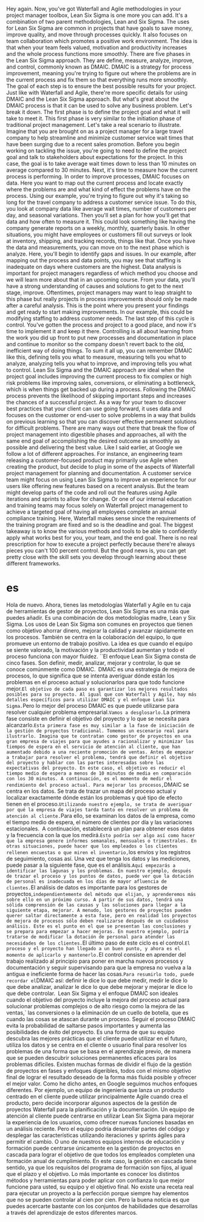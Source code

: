 Hey again. Now, you've got Waterfall and Agile methodologies in your project manager toolbox, Lean Six Sigma is one more you can add. It's a combination of two parent methodologies, Lean and Six Sigma. The uses for Lean Six Sigma are common in projects that have goals to save money, improve quality, and move through processes quickly. It also focuses on team collaboration which promotes a positive work environment. The idea is that when your team feels valued, motivation and productivity increases and the whole process functions more smoothly. There are five phases in the Lean Six Sigma approach. They are define, measure, analyze, improve, and control, commonly known as DMAIC. DMAIC is a strategy for process improvement, meaning you're trying to figure out where the problems are in the current process and fix them so that everything runs more smoothly. The goal of each step is to ensure the best possible results for your project. Just like with Waterfall and Agile, there're more specific details for using DMAIC and the Lean Six Sigma approach. But what's great about the DMAIC process is that it can be used to solve any business problem. Let's break it down. The first phase is to define the project goal and what it will take to meet it. This first phase is very similar to the initiation phase of traditional project management. Let's take a real scenario to illustrate. Imagine that you are brought on as a project manager for a large travel company to help streamline and minimize customer service wait times that have been surging due to a recent sales promotion. Before you begin working on tackling the issue, you're going to need to define the project goal and talk to stakeholders about expectations for the project. In this case, the goal is to take average wait times down to less than 10 minutes on average compared to 30 minutes. Next, it's time to measure how the current process is performing. In order to improve processes, DMAIC focuses on data. Here you want to map out the current process and locate exactly where the problems are and what kind of effect the problems have on the process. Using our example, you're trying to figure out why it's taking so long for the travel company to address a customer service issue. To do this, you look at company data like average wait times, number of customers per day, and seasonal variations. Then you'll set a plan for how you'll get that data and how often to measure it. This could look something like having the company generate reports on a weekly, monthly, quarterly basis. In other situations, you might have employees or customers fill out surveys or look at inventory, shipping, and tracking records, things like that. Once you have the data and measurements, you can move on to the next phase which is analyze. Here, you'll begin to identify gaps and issues. In our example, after mapping out the process and data points, you may see that staffing is inadequate on days where customers are the highest. Data analysis is important for project managers regardless of which method you choose and we will learn more about that in an upcoming course. From your data, you'll have a strong understanding of causes and solutions to get to the next stage, improve. Oftentimes, project managers may want to leap straight to this phase but really projects in process improvements should only be made after a careful analysis. This is the point where you present your findings and get ready to start making improvements. In our example, this could be modifying staffing to address customer needs. The last step of this cycle is control. You've gotten the process and project to a good place, and now it's time to implement it and keep it there. Controlling is all about learning from the work you did up front to put new processes and documentation in place and continue to monitor so the company doesn't revert back to the old, inefficient way of doing things. To sum it all up, you can remember DMAIC like this, defining tells you what to measure, measuring tells you what to analyze, analyzing tells you what to improve, and improving tells you what to control. Lean Six Sigma and the DMAIC approach are ideal when the project goal includes improving the current process to fix complex or high risk problems like improving sales, conversions, or eliminating a bottleneck, which is when things get backed up during a process. Following the DMAIC process prevents the likelihood of skipping important steps and increases the chances of a successful project. As a way for your team to discover best practices that your client can use going forward, it uses data and focuses on the customer or end-user to solve problems in a way that builds on previous learning so that you can discover effective permanent solutions for difficult problems. There are many ways out there that break the flow of project management into digestible phases and approaches, all with the same end goal of accomplishing the desired outcome as smoothly as possible and delivering the best value. Like I said earlier, at Google we follow a lot of different approaches. For instance, an engineering team releasing a customer-focused product may primarily use Agile when creating the product, but decide to plug in some of the aspects of Waterfall project management for planning and documentation. A customer service team might focus on using Lean Six Sigma to improve an experience for our users like offering new features based on a recent analysis. But the team might develop parts of the code and roll out the features using Agile iterations and sprints to allow for change. Or one of our internal education and training teams may focus solely on Waterfall project management to achieve a targeted goal of having all employees complete an annual compliance training. Here, Waterfall makes sense since the requirements of the training program are fixed and so is the deadline and goal. The biggest takeaway is to know the various methods and tools to be able to confidently apply what works best for you, your team, and the end goal. There is no real prescription for how to execute a project perfectly because there're always pieces you can't 100 percent control. But the good news is, you can get pretty close with the skill sets you develop through learning about these different frameworks.

# es

Hola de nuevo. Ahora, tienes las metodologías Waterfall y Agile en tu caja de herramientas de gestor de proyectos, Lean Six Sigma es una más que puedes añadir. Es una combinación de dos metodologías madre, Lean y Six Sigma. Los usos de Lean Six Sigma son comunes en proyectos que tienen como objetivo ahorrar dinero, mejorar la calidad y avanzar rápidamente en los procesos. También se centra en la colaboración del equipo, lo que promueve un entorno de trabajo positivo. La idea es que cuando el equipo se siente valorado, la motivación y la productividad aumentan y todo el proceso funciona con mayor fluidez. ``El enfoque Lean Six Sigma consta de cinco fases. Son definir, medir, analizar, mejorar y controlar, lo que se conoce comúnmente como DMAIC.` `DMAIC es una estrategia de mejora de procesos, lo que significa que se intenta averiguar dónde están los problemas en el proceso actual y solucionarlos para que todo funcione mejor.` El objetivo de cada paso es garantizar los mejores resultados posibles para su proyecto. Al igual que con Waterfall y Agile, hay más detalles específicos para utilizar DMAIC y el enfoque Lean Six Sigma. `Pero lo mejor del proceso DMAIC es que puede utilizarse para resolver cualquier problema empresarial.` Vamos a desglosarlo. `La primera fase consiste en definir el objetivo del proyecto y lo que se necesita para alcanzarlo.` Esta primera fase es muy similar a la fase de iniciación de la gestión de proyectos tradicional. Tomemos un escenario real para ilustrarlo. Imagina que te contratan como gestor de proyectos en una gran empresa de viajes para que ayudes a racionalizar y minimizar los tiempos de espera en el servicio de atención al cliente, que han aumentado debido a una reciente promoción de ventas. Antes de empezar a trabajar para resolver el problema, tendrá que definir el objetivo del proyecto y hablar con las partes interesadas sobre las expectativas del proyecto. En este caso, el objetivo es reducir el tiempo medio de espera a menos de 10 minutos de media en comparación con los 30 minutos. A continuación, es el momento de medir el rendimiento del proceso actual. Para mejorar los procesos, `DMAIC se centra en los datos. Se trata de trazar un mapa del proceso actual y localizar exactamente dónde están los problemas y qué tipo de efecto tienen en el proceso.` Utilizando nuestro ejemplo, se trata de averiguar por qué la empresa de viajes tarda tanto en resolver un problema de atención al cliente. `Para ello, se examinan los datos de la empresa, como el tiempo medio de espera, el número de clientes por día y las variaciones estacionales.` `A continuación, establecerá un plan para obtener esos datos y la frecuencia con la que los medirá.` Esto podría ser algo así como hacer que la empresa genere informes semanales, mensuales o trimestrales. En otras situaciones, puede hacer que los empleados o los clientes rellenen encuestas o que miren el inventario, `los envíos y los registros de seguimiento, cosas así. Una vez que tenga los datos y las mediciones, puede pasar a la siguiente fase, que es el análisis.` Aquí empezarás a identificar las lagunas y los problemas. En nuestro ejemplo, después de trazar el proceso y los puntos de datos, puede ver que la dotación de personal es inadecuada en los días de mayor afluencia de clientes. `El análisis de datos es importante para los gestores de proyectos,` independientemente del método que elijan, y aprenderemos más sobre ello en un próximo curso. A partir de sus datos, tendrá una sólida comprensión de las causas y las soluciones para llegar a la siguiente etapa, mejorar. A menudo, los gestores de proyectos pueden querer saltar directamente a esta fase, pero en realidad los proyectos de mejora de procesos sólo deben realizarse después de un cuidadoso análisis. Este es el punto en el que se presentan las conclusiones y se prepara para empezar a hacer mejoras. En nuestro ejemplo, podría tratarse de modificar la dotación de personal para atender las necesidades de los clientes. `El último paso de este ciclo es el control.` El proceso y el proyecto han llegado a un buen punto, y ahora es el momento de aplicarlo y mantenerlo. `El control consiste en aprender del trabajo realizado al principio para poner en marcha nuevos procesos y documentación y seguir supervisando para que la empresa no vuelva a la antigua e ineficiente forma de hacer las cosas.` Para resumirlo todo, puede recordar el `DMAIC así: definir le dice lo que debe medir, medir le dice lo que debe analizar, analizar le dice lo que debe mejorar y mejorar le dice lo que debe controlar.`
`Lean Six Sigma y el enfoque DMAIC son ideales cuando el objetivo del proyecto incluye la mejora del proceso actual para solucionar problemas complejos o de alto riesgo como la mejora de las ventas,` las conversiones o la eliminación de un cuello de botella, que es cuando las cosas se atascan durante un proceso. Seguir el proceso DMAIC evita la probabilidad de saltarse pasos importantes y aumenta las posibilidades de éxito del proyecto. Es una forma de que su equipo descubra las mejores prácticas que el cliente puede utilizar en el futuro, utiliza los datos y se centra en el cliente o usuario final para resolver los problemas de una forma que se basa en el aprendizaje previo, de manera que se pueden descubrir soluciones permanentes eficaces para los problemas difíciles. Existen muchas formas de dividir el flujo de la gestión de proyectos en fases y enfoques digeribles, todos con el mismo objetivo final de lograr el resultado deseado de la forma más fluida posible y ofrecer el mejor valor. Como he dicho antes, en Google seguimos muchos enfoques diferentes. Por ejemplo, un equipo de ingeniería que lanza un producto centrado en el cliente puede utilizar principalmente Agile cuando crea el producto, pero decide incorporar algunos aspectos de la gestión de proyectos Waterfall para la planificación y la documentación. Un equipo de atención al cliente puede centrarse en utilizar Lean Six Sigma para mejorar la experiencia de los usuarios, como ofrecer nuevas funciones basadas en un análisis reciente. Pero el equipo podría desarrollar partes del código y desplegar las características utilizando iteraciones y sprints ágiles para permitir el cambio. O uno de nuestros equipos internos de educación y formación puede centrarse únicamente en la gestión de proyectos en cascada para lograr el objetivo de que todos los empleados completen una formación anual de cumplimiento. En este caso, la gestión en cascada tiene sentido, ya que los requisitos del programa de formación son fijos, al igual que el plazo y el objetivo. Lo más importante es conocer los distintos métodos y herramientas para poder aplicar con confianza lo que mejor funcione para usted, su equipo y el objetivo final. No existe una receta real para ejecutar un proyecto a la perfección porque siempre hay elementos que no se pueden controlar al cien por cien. Pero la buena noticia es que puedes acercarte bastante con los conjuntos de habilidades que desarrollas a través del aprendizaje de estos diferentes marcos.
